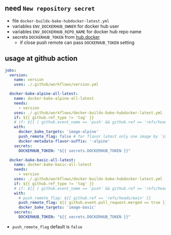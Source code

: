 ## need `New repository secret`

- file `docker-buildx-bake-hubdocker-latest.yml`
- variables `ENV_DOCKERHUB_OWNER` for docker hub user
- variables `ENV_DOCKERHUB_REPO_NAME` for docker hub repo name
- secrets `DOCKERHUB_TOKEN` from [hub.docker](https://hub.docker.com/settings/security)
    - if close push remote can pass `DOCKERHUB_TOKEN` setting

## usage at github action

```yml
jobs:
  version:
    name: version
    uses: ./.github/workflows/version.yml

  docker-bake-alpine-all-latest:
    name: docker-bake-alpine-all-latest
    needs:
      - version
    uses: ./.github/workflows/docker-buildx-bake-hubdocker-latest.yml
    if: ${{ github.ref_type != 'tag' }}
    # if: ${{ ( github.event_name == 'push' && github.ref == 'refs/heads/main' ) || github.base_ref == 'main' }}
    with:
      docker_bake_targets: 'image-alpine'
      push_remote_flag: false # for flavor latest only one image by `image-basic-all` so no need push remote
      docker-metadata-flavor-suffix: '-alpine'
    secrets:
      DOCKERHUB_TOKEN: "${{ secrets.DOCKERHUB_TOKEN }}"

  docker-bake-basic-all-latest:
    name: docker-bake-basic-all-latest
    needs:
      - version
    uses: ./.github/workflows/docker-buildx-bake-hubdocker-latest.yml
    if: ${{ github.ref_type != 'tag' }}
    # if: ${{ ( github.event_name == 'push' && github.ref == 'refs/heads/main' ) || github.base_ref == 'main' }}
    with:
      # push_remote_flag: ${{ github.ref == 'refs/heads/main' }}
      push_remote_flag: ${{ github.event.pull_request.merged == true }}
      docker_bake_targets: 'image-basic'
    secrets:
      DOCKERHUB_TOKEN: "${{ secrets.DOCKERHUB_TOKEN }}"
```

- `push_remote_flag` default is `false`